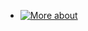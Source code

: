 * [![More about](https://noticon-static.tammolo.com/dgggcrkxq/image/upload/v1570106347/noticon/hx52ypkqqdzjdvd8iaid.svg)](https://paulin384.notion.site/Embedding-255d81c83d2c8057821fc4e25aec4ef4?source=copy_link) 